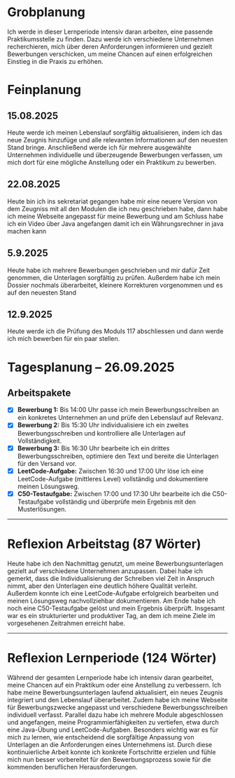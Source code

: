 # Grobplanung
Ich werde in dieser Lernperiode intensiv daran arbeiten, eine passende Praktikumsstelle zu finden. Dazu werde ich verschiedene Unternehmen recherchieren, mich über deren Anforderungen informieren und gezielt Bewerbungen verschicken, um meine Chancen auf einen erfolgreichen Einstieg in die Praxis zu erhöhen.

# Feinplanung
## 15.08.2025
Heute werde ich meinen Lebenslauf sorgfältig aktualisieren, indem ich das neue Zeugnis hinzufüge und alle relevanten Informationen auf den neuesten Stand bringe. Anschließend werde ich für mehrere ausgewählte Unternehmen individuelle und überzeugende Bewerbungen verfassen, um mich dort für eine mögliche Anstellung oder ein Praktikum zu bewerben.


## 22.08.2025
Heute bin ich ins sekretariat gegangen habe mir eine neuere Version von dem Zeugniss mit all den Modulen die ich neu geschrieben habe, dann habe ich meine Webseite angepasst für meine Bewerbung und am Schluss habe ich ein Video über Java angefangen damit ich ein Währungsrechner in java machen kann


## 5.9.2025

Heute habe ich mehrere Bewerbungen geschrieben und mir dafür Zeit genommen, die Unterlagen sorgfältig zu prüfen. Außerdem habe ich mein Dossier nochmals überarbeitet, kleinere Korrekturen vorgenommen und es auf den neuesten Stand 

## 12.9.2025

Heute werde ich die Prüfung des Moduls 117 abschliessen und dann werde ich mich bewerben für ein paar stellen.


# Tagesplanung – 26.09.2025

## Arbeitspakete
- [x] **Bewerbung 1:** Bis 14:00 Uhr passe ich mein Bewerbungsschreiben an ein konkretes Unternehmen an und prüfe den Lebenslauf auf Relevanz.  
- [x] **Bewerbung 2:** Bis 15:30 Uhr individualisiere ich ein zweites Bewerbungsschreiben und kontrolliere alle Unterlagen auf Vollständigkeit.  
- [x] **Bewerbung 3:** Bis 16:30 Uhr bearbeite ich ein drittes Bewerbungsschreiben, optimiere den Text und bereite die Unterlagen für den Versand vor.  
- [x] **LeetCode-Aufgabe:** Zwischen 16:30 und 17:00 Uhr löse ich eine LeetCode-Aufgabe (mittleres Level) vollständig und dokumentiere meinen Lösungsweg.  
- [x] **C50-Testaufgabe:** Zwischen 17:00 und 17:30 Uhr bearbeite ich die C50-Testaufgabe vollständig und überprüfe mein Ergebnis mit den Musterlösungen.  

---

# Reflexion Arbeitstag (87 Wörter)

Heute habe ich den Nachmittag genutzt, um meine Bewerbungsunterlagen gezielt auf verschiedene Unternehmen anzupassen. Dabei habe ich gemerkt, dass die Individualisierung der Schreiben viel Zeit in Anspruch nimmt, aber den Unterlagen eine deutlich höhere Qualität verleiht. Außerdem konnte ich eine LeetCode-Aufgabe erfolgreich bearbeiten und meinen Lösungsweg nachvollziehbar dokumentieren. Am Ende habe ich noch eine C50-Testaufgabe gelöst und mein Ergebnis überprüft. Insgesamt war es ein strukturierter und produktiver Tag, an dem ich meine Ziele im vorgesehenen Zeitrahmen erreicht habe.  

---

# Reflexion Lernperiode (124 Wörter)

Während der gesamten Lernperiode habe ich intensiv daran gearbeitet, meine Chancen auf ein Praktikum oder eine Anstellung zu verbessern. Ich habe meine Bewerbungsunterlagen laufend aktualisiert, ein neues Zeugnis integriert und den Lebenslauf überarbeitet. Zudem habe ich meine Webseite für Bewerbungszwecke angepasst und verschiedene Bewerbungsschreiben individuell verfasst. Parallel dazu habe ich mehrere Module abgeschlossen und angefangen, meine Programmierfähigkeiten zu vertiefen, etwa durch eine Java-Übung und LeetCode-Aufgaben. Besonders wichtig war es für mich zu lernen, wie entscheidend die sorgfältige Anpassung von Unterlagen an die Anforderungen eines Unternehmens ist. Durch diese kontinuierliche Arbeit konnte ich konkrete Fortschritte erzielen und fühle mich nun besser vorbereitet für den Bewerbungsprozess sowie für die kommenden beruflichen Herausforderungen.  

